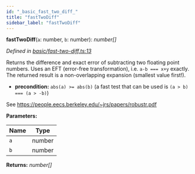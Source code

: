 ```yaml
---
id: "_basic_fast_two_diff_"
title: "fastTwoDiff"
sidebar_label: "fastTwoDiff"
---
```


**fastTwoDiff**(`a`: number, `b`: number): *number[]*

*Defined in [basic/fast-two-diff.ts:13](https://github.com/FlorisSteenkamp/double-double/blob/d35ae52/src/basic/fast-two-diff.ts#L13)*

Returns the difference and exact error of subtracting two floating point
numbers.
Uses an EFT (error-free transformation), i.e. `a-b === x+y` exactly.
The returned result is a non-overlapping expansion (smallest value first!).

* **precondition:** `abs(a) >= abs(b)` (a fast test that can be used is
`(a > b) === (a > -b)`)

See https://people.eecs.berkeley.edu/~jrs/papers/robustr.pdf

**Parameters:**

Name | Type |
------ | ------ |
`a` | number |
`b` | number |

**Returns:** *number[]*
